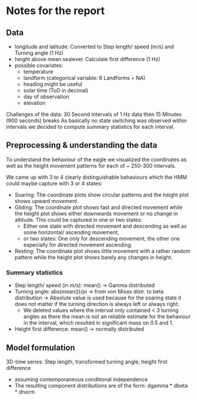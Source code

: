 # Notes for the report

## Data

* longitude and latitude: Converted to Step length/ speed (m/s) and Turning angle (1 Hz)
* height above mean sealevel: Calculate first difference (1 Hz)
* possible covariates:
  * temperature
  * landform (categorical variable: 6 Landforms + NA)
  * heading might be useful
  * solar time (ToD in decimal)
  * day of observation
  * elevation

Challenges of the data: 30 Second intervals of 1 Hz data then 15 Minutes (900 seconds) breaks
As basically no state switching was observed within intervals we decided to compute summary statistics for each interval.

## Preprocessing & understanding the data

To understand the behaviour of the eagle we visualized the coordinates as well as the height movement patterns for each of ~ 250-300 intervals.

We came up with 3 to 4 clearly distinguishable behaviours which the HMM could maybe capture with 3 or 4 states:

* Soaring: The coordinate plots show circular patterns and the height plot shows upward movement.
* Gliding: The coordinate plot shows fast and directed movement while the height plot shows either downwards movement or no change in altitude. This could be captured in one or two states:
  * Either one state with directed movement and descending as well as some horizontal/ ascending movement,
  * or two states: One only for descending movement, the other one especially for directed movement ascending.
* Resting: The coordinate plot shows little movement with a rather random pattern while the height plot shows barely any changes in height.


### Summary statistics

* Step length/ speed (in m/s): mean() &rarr; Gamma distributed
* Turning angle: abs(mean())/pi &rarr; from von Mises distr. to beta distribution
  &rarr; Absolute value is used because for the soaring state it does not matter if the turning direction is always left or always right.
  * We deleted values where the interval only contained < 3 turning angles as there the mean is not an reliable estimate for the behaviour in the interval, which resulted in significant mass on 0.5 and 1.
* Height first difference: mean() &rarr; normally distributed


## Model formulation

3D-time series: Step length, transformed turning angle, height first difference
* assuming contemporaneous conditional independence
* The resulting component distributions are of the form: dgamma * dbeta * dnorm
